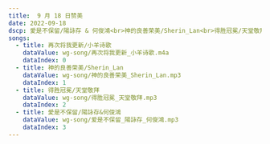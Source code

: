 ```yaml
---
title:  9 月 18 日赞美
date: 2022-09-18
dscp: 愛是不保留/陽詠存 & 何俊鴻<br>神的良善荣美/Sherin_Lan<br>得胜冠冕/天堂敬拜<br>愛是不保留/陽詠存&何俊鴻
songs:
  - title: 再次将我更新/小羊诗歌
    dataValue: wg-song/再次将我更新_小羊诗歌.m4a
    dataIndex: 0
  - title: 神的良善荣美/Sherin_Lan
    dataValue: wg-song/神的良善荣美_Sherin_Lan.mp3
    dataIndex: 1
  - title: 得胜冠冕/天堂敬拜
    dataValue: wg-song/得胜冠冕_天堂敬拜.mp3
    dataIndex: 2
  - title: 愛是不保留/陽詠存&何俊鴻
    dataValue: wg-song/爱是不保留_陽詠存_何俊鴻.mp3
    dataIndex: 3
---
```




